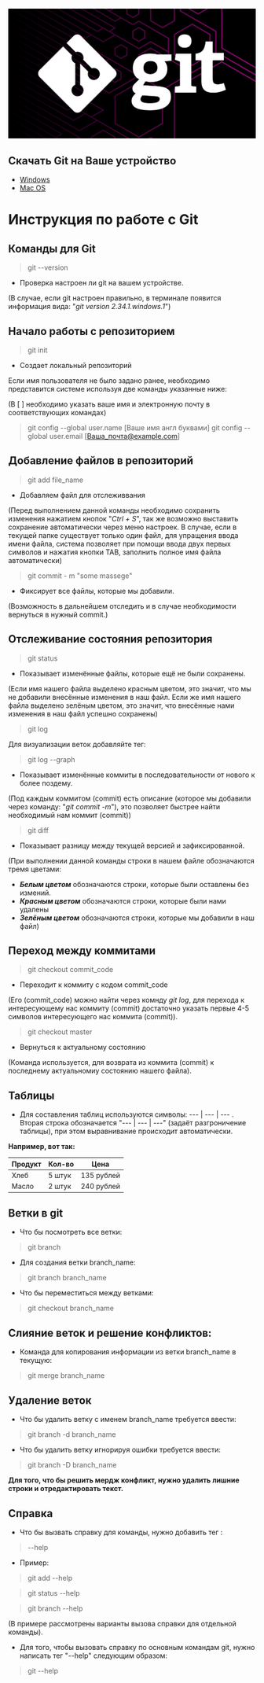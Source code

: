 ![error](git-support-algorithm-development-4.jpg)

## Скачать Git на Ваше устройство 

* [Windows](https://git-scm.com/download/win)
* [Mac OS](https://git-scm.com/download/mac)

 # Инструкция по работе с Git

## Команды для Git

>git --version

* Проверка настроен ли git на вашем устройстве.

(В случае, если git настроен правильно, в терминале появится информация вида: "*git version 2.34.1.windows.1*")

## Начало работы с репозиторием

 > git init 

 * Создает локальный репозиторий

 Если имя пользователя не было задано ранее, необходимо представится системе используя две команды указанные ниже:

 (В [ ] необходимо указать ваше имя и электронную почту в соответствующих командах)

>git config --global user.name [Ваше имя англ буквами]
>git config --global user.email [Ваша_почта@example.com]

## Добавление файлов в репозиторий

>git add file_name

* Добавляем файл для отслеживвания 

(Перед выполнением данной команды необходимо сохранить изменения нажатием кнопок "*Ctrl + S*", так же возможно выставить сохранение автоматически через меню настроек. В случае, если в текущей папке существует только один файл, для упращения ввода имени файла, система позволяет при помощи ввода двух первых символов и нажатия кнопки TAB, заполнить полное имя файла автоматически)

>git commit - m "some massege"

* Фиксирует все файлы, которые мы добавили.

(Возможность в дальнейшем отследить и в случае необходимости вернуться в нужный commit.)

## Отслеживание состояния репозитория

>git status

* Показывает изменённые файлы, которые ещё не были сохранены.

(Если имя нашего файла выделено красным цветом, это значит, что мы не добавили внесённые изменения в наш файл. Если же имя нашего файла выделено зелёным цветом, это значит, что внесённые нами изменения в наш файл успешно сохранены)

>git log

Для визуализации веток добавляйте тег:
> git log --graph

* Показывает изменённые коммиты в последовательности от нового к более поздему.

(Под каждым коммитом (commit) есть описание (которое мы добавили через команду: "*git commit -m*"), это позволяет быстрее найти необходимый нам коммит (commit))

>git diff

* Показывает разницу между текущей версией и зафиксированной.

(При выполнении данной команды строки в нашем файле обозначаются тремя цветами:
 * *__Белым цветом__* обозначаются строки, которые были оставлены без измений.
 * *__Красным цветом__* обозначаются строки, которые были нами удалены
 * *__Зелёным цветом__* обозначаются строки, которые мы добавили в наш файл)

## Переход между коммитами

>git checkout commit_code

* Переходит к коммиту с кодом commit_code 

(Его (commit_code) можно найти через комнду *git log*, для перехода к интересующему нас коммиту (commit) достаточно указать первые 4-5 символов интересующего нас коммита (commit)).

>git checkout master

* Вернуться к актуальному состоянию

(Команда используется, для возврата из коммита (commit) к последнему актуальномиу состоянию нашего файла).

## Таблицы

* Для составления таблиц используются символы:
--- | --- | --- . Вторая строка обозначается "--- | --- | ---" (задаёт разгроничение таблицы), при этом выравнивание происходит автоматически.

**Например, вот так:**

Продукт | Кол-во | Цена
--- | --- | ---
Хлеб | 5 штук | 135 рублей
Масло | 2 штук | 240 рублей

## Ветки в git

* Что бы посмотреть все ветки: 
> git branch

* Для создания ветки branch_name:
> git branch branch_name

* Что бы переместиться между ветками:
> git checkout branch_name

## Слияние веток и решение конфликтов:

* Команда для копирования информации из ветки branch_name в текущую:
> git merge branch_name

## Удаление веток

* Что бы удалить ветку с именем branch_name требуется ввести:
> git branch -d branch_name
* Что бы удалить ветку игнорируя ошибки требуется ввести:
> git branch -D branch_name

**Для того, что бы решить мердж конфликт, нужно удалить лишние строки и отредактировать текст.**

## Справка

* Что бы вызвать справку для команды, нужно добавить тег :
>--help

* Пример:
> git add --help

> git status --help

> git branch --help 

(В примере рассмотрены варианты вызова справки для отдельной команды).

* Для того, чтобы вызовать справку по основным командам git, нужно написать тег "--help" следующим образом:

>git --help